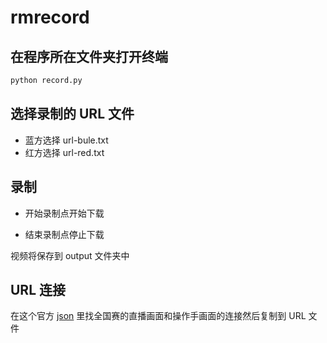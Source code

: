 # rmrecord

## 在程序所在文件夹打开终端

```bash
python record.py
```

## 选择录制的 URL 文件

- 蓝方选择 url-bule.txt
- 红方选择 url-red.txt

## 录制

- 开始录制点开始下载

- 结束录制点停止下载

视频将保存到 output 文件夹中

## URL 连接

在这个官方 [json](https://pro-robomasters-hz-n5i3.oss-cn-hangzhou.aliyuncs.com/live_json/live_game_info.json) 里找全国赛的直播画面和操作手画面的连接然后复制到 URL 文件
